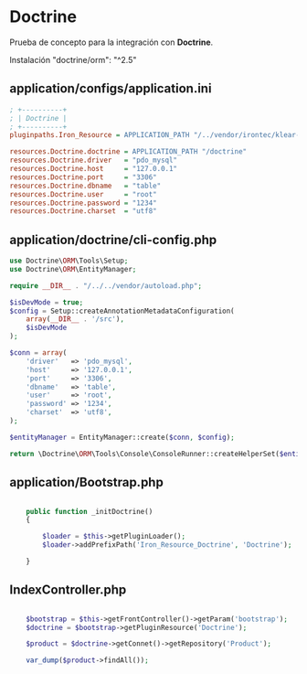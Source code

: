 # Doctrine

Prueba de concepto para la integración con **Doctrine**.

Instalación "doctrine/orm": "^2.5"

## application/configs/application.ini

````ini
; +----------+
; | Doctrine |
; +----------+
pluginpaths.Iron_Resource = APPLICATION_PATH "/../vendor/irontec/klear-library/Resource"

resources.Doctrine.doctrine = APPLICATION_PATH "/doctrine"
resources.Doctrine.driver   = "pdo_mysql"
resources.Doctrine.host     = "127.0.0.1"
resources.Doctrine.port     = "3306"
resources.Doctrine.dbname   = "table"
resources.Doctrine.user     = "root"
resources.Doctrine.password = "1234"
resources.Doctrine.charset  = "utf8"
````

## application/doctrine/cli-config.php

````php
use Doctrine\ORM\Tools\Setup;
use Doctrine\ORM\EntityManager;

require __DIR__ . "/../../vendor/autoload.php";

$isDevMode = true;
$config = Setup::createAnnotationMetadataConfiguration(
    array(__DIR__ . '/src'),
    $isDevMode
);

$conn = array(
    'driver'   => 'pdo_mysql',
    'host'     => '127.0.0.1',
    'port'     => '3306',
    'dbname'   => 'table',
    'user'     => 'root',
    'password' => '1234',
    'charset'  => 'utf8',
);

$entityManager = EntityManager::create($conn, $config);

return \Doctrine\ORM\Tools\Console\ConsoleRunner::createHelperSet($entityManager);
````

## application/Bootstrap.php

````php

    public function _initDoctrine()
    {

        $loader = $this->getPluginLoader();
        $loader->addPrefixPath('Iron_Resource_Doctrine', 'Doctrine');

    }

````

## IndexController.php

````php

    $bootstrap = $this->getFrontController()->getParam('bootstrap');
    $doctrine = $bootstrap->getPluginResource('Doctrine');

    $product = $doctrine->getConnet()->getRepository('Product');

    var_dump($product->findAll());

````